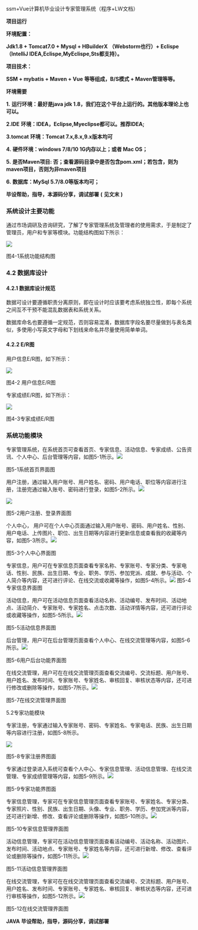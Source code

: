 ssm+Vue计算机毕业设计专家管理系统（程序+LW文档）

**项目运行**

**环境配置：**

**Jdk1.8 + Tomcat7.0 + Mysql + HBuilderX** **（Webstorm也行）+ Eclispe（IntelliJ
IDEA,Eclispe,MyEclispe,Sts都支持）。**

**项目技术：**

**SSM + mybatis + Maven + Vue** **等等组成，B/S模式 + Maven管理等等。**

**环境需要**

**1.** **运行环境：最好是java jdk 1.8，我们在这个平台上运行的。其他版本理论上也可以。**

**2.IDE** **环境：IDEA，Eclipse,Myeclipse都可以。推荐IDEA;**

**3.tomcat** **环境：Tomcat 7.x,8.x,9.x版本均可**

**4.** **硬件环境：windows 7/8/10 1G内存以上；或者 Mac OS；**

**5.** **是否Maven项目: 否；查看源码目录中是否包含pom.xml；若包含，则为maven项目，否则为非maven项目**

**6.** **数据库：MySql 5.7/8.0等版本均可；**

**毕设帮助，指导，本源码分享，调试部署** **(** **见文末** **)**

###  系统设计主要功能

通过市场调研及咨询研究，了解了专家管理系统及管理者的使用需求，于是制定了管理员，用户和专家等模块。功能结构图如下所示：

![](./res/923dacd20e6b4ed9acd2474a896f2698.png)

图4-1系统功能结构图

### 4.2 数据库设计

#### 4.2.1 数据库设计规范

数据可设计要遵循职责分离原则，即在设计时应该要考虑系统独立性，即每个系统之间互不干预不能混乱数据表和系统关系。

数据库命名也要遵循一定规范，否则容易混淆，数据库字段名要尽量做到与表名类似，多使用小写英文字母和下划线来命名并尽量使用简单单词。

#### 4.2.2 E/R图

用户信息E/R图，如下所示：

![](./res/ace82811d9ca4cacbd8cb744082a9ca4.png)

图4-2 用户信息E/R图

专家成绩E/R图，如下所示：

![](./res/5a946da0a93e4377950e0e9152a9acd4.png)

图4-3专家成绩E/R图

### 系统功能模块

专家管理系统，在系统首页可查看首页、专家信息、活动信息、专家成绩、公告资讯、个人中心、后台管理等内容，如图5-1所示。![](./res/a729f2ba45b54444b2b9619a99e611ac.png)

图5-1系统首页界面图

用户注册，通过输入用户账号、用户姓名、密码、用户电话、职位等内容进行注册，注册完通过输入账号、密码进行登录，如图5-2所示。![](./res/3abcee365a04400dacaf651525bc3690.png)

![](./res/3d2fdf2afc6e44d586b5c0656c0f9cc2.png)

图5-2用户注册、登录界面图

个人中心，
用户可在个人中心页面通过输入用户账号、密码、用户姓名、性别、用户电话、上传图片、职位、出生日期等内容进行更新信息或查看我的收藏等内容，如图5-3所示。![](./res/f01bb3b60029431788e0296b7b462b22.png)

图5-3个人中心界面图

专家信息，用户可在专家信息页面查看专家名称、专家账号、专家分类、专家电话、性别、民族、出生日期、专业、职务、学历、参加党派、成就、参与活动、个人简介等内容，还可进行评论、在线交流或收藏等操作，如图5-4所示。![](./res/85f8866e165e4761ad9a2a206e341e26.png)
图5-4专家信息界面图

活动信息，用户可在活动信息页面查看活动名称、活动编号、发布时间、活动地点、活动简介、专家账号、专家姓名、点击次数、活动详情等内容，还可进行评论或收藏等操作，如图5-5所示。![](./res/6b67fb0727054cb1bc2722dab423772c.png)

图5-5活动信息界面图

后台管理，用户可在后台管理页面查看个人中心、在线交流管理等内容，如图5-6所示。![](./res/e1d76fabb98e4d70864a9277d89ca2ef.png)

图5-6用户后台功能界面图

在线交流管理，用户可在在线交流管理页面查看交流编号、交流标题、用户账号、用户姓名、发布时间、专家账号、专家姓名、审核回复、审核状态等内容，还可进行修改或删除等操作，如图5-7所示。![](./res/9b2bf4b6bcd74f479384736bc68ae3d8.png)

图5-7在线交流管理界面图

5.2专家功能模块

专家注册，专家通过输入专家账号、密码、专家姓名、专家电话、民族、出生日期等内容进行注册，如图5-8所示。

![](./res/f989af76e1be46f19252c707ee4ca67a.png)

图5-8专家注册界图面

专家通过登录进入系统可查看个人中心、专家信息管理、活动信息管理、在线交流管理、专家成绩管理等内容，如图5-9所示。![](./res/737d76ad57464c0baae6c0d5f8c0da82.png)

图5-9专家功能界图面

专家信息管理，专家可在专家信息管理页面查看专家账号、专家姓名、专家分类、专家照片、性别、民族、出生日期、头像、专业、职务、学历、参加党派等内容，还可进行新增、修改、查看评论或删除等操作，如图5-10所示。![](./res/757a7c8904444252afd0ca05dbd0cff8.png)

图5-10专家信息管理界面图

活动信息管理，专家可在活动信息管理页面查看活动编号、活动名称、活动图片、发布时间、活动地点、专家账号、专家姓名等内容，还可进行新增、修改、查看评论或删除等操作，如图5-11所示。![](./res/a1cac8bac87d4cde85485f0e7be1abcf.png)

图5-11活动信息管理界面图

在线交流管理，专家可在在线交流管理页面查看交流编号、交流标题、用户账号、用户姓名、发布时间、专家账号、专家姓名、审核回复、审核状态等内容，还可进行审核等操作，如图5-12所示。![](./res/bbf7e1b23a6c4a13bf7b49f734fa7d94.png)

图5-12在线交流管理界面图

**JAVA** **毕设帮助，指导，源码分享，调试部署**

